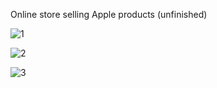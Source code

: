Online store selling Apple products (unfinished)

![1](https://user-images.githubusercontent.com/109224340/235328230-fa028029-5ec3-44f6-9763-c77ef1d55cdc.png)

![2](https://user-images.githubusercontent.com/109224340/235328231-2f634b25-aa2a-4de9-a8e0-1747c4e0075b.png)

![3](https://user-images.githubusercontent.com/109224340/235328232-6f06c290-2b31-4a03-93f9-08096695b730.png)
